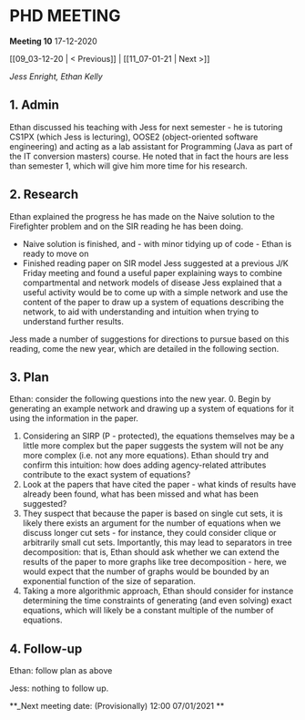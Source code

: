 # PHD MEETING

__Meeting 10__
17-12-2020

[[09_03-12-20 | < Previous]] | [[11_07-01-21 | Next >]]

_Jess Enright,_
_Ethan Kelly_


## 1. Admin

Ethan discussed his teaching with Jess for next semester - he is tutoring CS1PX (which Jess is lecturing), OOSE2 (object-oriented software engineering) and acting as a lab assistant for Programming (Java as part of the IT conversion masters) course. He noted that in fact the hours are less than semester 1, which will give him more time for his research.


## 2. Research

Ethan explained the progress he has made on the Naive solution to the Firefighter problem and on the SIR reading he has been doing.
* Naive solution is finished, and - with minor tidying up of code - Ethan is ready to move on
* Finished reading paper on SIR model Jess suggested at a previous J/K Friday meeting and found a useful paper explaining ways to combine compartmental and network models of disease
Jess explained that a useful activity would be to come up with a simple network and use the content of the paper to draw up a system of equations describing the network, to aid with understanding and intuition when trying to understand further results.

Jess made a number of suggestions for directions to pursue based on this reading, come the new year, which are detailed in the following section.


## 3. Plan

Ethan: consider the following questions into the new year.
0. Begin by generating an example network and drawing up a system of equations for it using the information in the paper.
1. Considering an SIRP (P - protected), the equations themselves may be a little more complex but the paper suggests the system will not be any more complex (i.e. not any more equations). Ethan should try and confirm this intuition: how does adding agency-related attributes contribute to the exact system of equations?
2. Look at the papers that have cited the paper - what kinds of results have already been found, what has been missed and what has been suggested?
3. They suspect that because the paper is based on single cut sets, it is likely there exists an argument for the number of equations when we discuss longer cut sets - for instance, they could consider clique or arbitrarily small cut sets. Importantly, this may lead to separators in tree decomposition: that is, Ethan should ask whether we can extend the results of the paper to more graphs like tree decomposition - here, we would expect that the number of graphs would be bounded by an exponential function of the size of separation.
4. Taking a more algorithmic approach, Ethan should consider for instance determining the time constraints of generating (and even solving) exact equations, which will likely be a constant multiple of the number of equations.



## 4. Follow-up

Ethan: follow plan as above

Jess: nothing to follow up.


**_Next meeting date: (Provisionally) 12:00 07/01/2021 **
